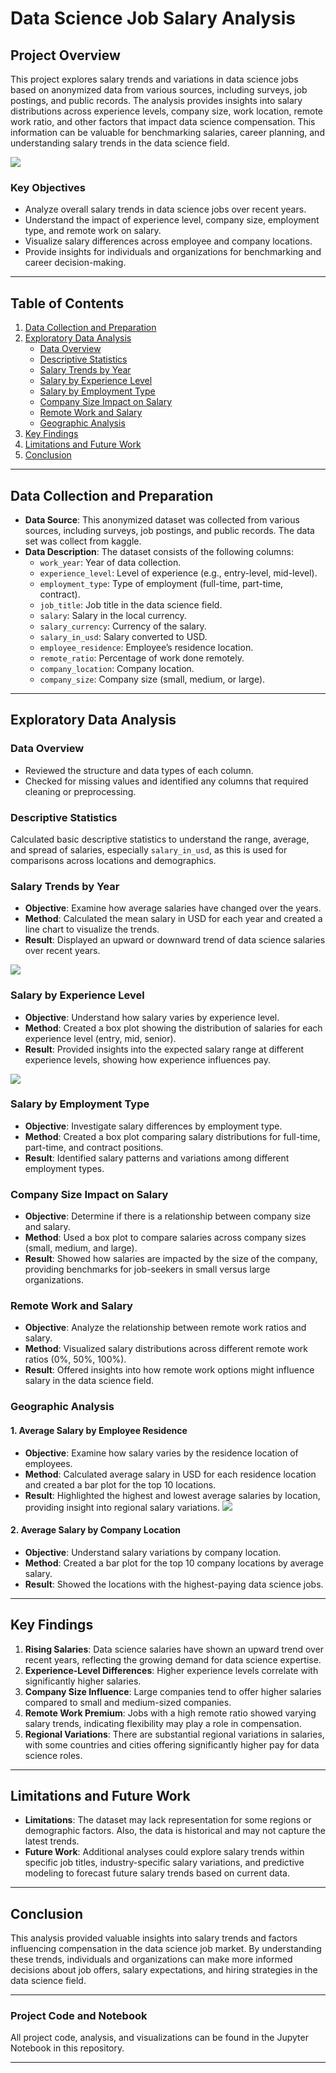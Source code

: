 # Data Science Job Salary Analysis

## Project Overview

This project explores salary trends and variations in data science jobs based on anonymized data from various sources, including surveys, job postings, and public records. The analysis provides insights into salary distributions across experience levels, company size, work location, remote work ratio, and other factors that impact data science compensation. This information can be valuable for benchmarking salaries, career planning, and understanding salary trends in the data science field.

![](https://github.com/KufreJames525/Data-science-Job-Analysis/blob/main/istockphoto-1480239219-612x612.jpg?raw=true)

### Key Objectives
- Analyze overall salary trends in data science jobs over recent years.
- Understand the impact of experience level, company size, employment type, and remote work on salary.
- Visualize salary differences across employee and company locations.
- Provide insights for individuals and organizations for benchmarking and career decision-making.

---

## Table of Contents

1. [Data Collection and Preparation](#data-collection-and-preparation)
2. [Exploratory Data Analysis](#exploratory-data-analysis)
    - [Data Overview](#data-overview)
    - [Descriptive Statistics](#descriptive-statistics)
    - [Salary Trends by Year](#salary-trends-by-year)
    - [Salary by Experience Level](#salary-by-experience-level)
    - [Salary by Employment Type](#salary-by-employment-type)
    - [Company Size Impact on Salary](#company-size-impact-on-salary)
    - [Remote Work and Salary](#remote-work-and-salary)
    - [Geographic Analysis](#geographic-analysis)
3. [Key Findings](#key-findings)
4. [Limitations and Future Work](#limitations-and-future-work)
5. [Conclusion](#conclusion)

---

## Data Collection and Preparation

- **Data Source**: This anonymized dataset was collected from various sources, including surveys, job postings, and public records. The data set was collect from kaggle.
- **Data Description**: The dataset consists of the following columns:
    - `work_year`: Year of data collection.
    - `experience_level`: Level of experience (e.g., entry-level, mid-level).
    - `employment_type`: Type of employment (full-time, part-time, contract).
    - `job_title`: Job title in the data science field.
    - `salary`: Salary in the local currency.
    - `salary_currency`: Currency of the salary.
    - `salary_in_usd`: Salary converted to USD.
    - `employee_residence`: Employee’s residence location.
    - `remote_ratio`: Percentage of work done remotely.
    - `company_location`: Company location.
    - `company_size`: Company size (small, medium, or large).

---

## Exploratory Data Analysis

### Data Overview
- Reviewed the structure and data types of each column.
- Checked for missing values and identified any columns that required cleaning or preprocessing.

### Descriptive Statistics
Calculated basic descriptive statistics to understand the range, average, and spread of salaries, especially `salary_in_usd`, as this is used for comparisons across locations and demographics.

### Salary Trends by Year
- **Objective**: Examine how average salaries have changed over the years.
- **Method**: Calculated the mean salary in USD for each year and created a line chart to visualize the trends.
- **Result**: Displayed an upward or downward trend of data science salaries over recent years.

![](https://github.com/KufreJames525/Data-science-Job-Analysis/blob/main/Screenshot%202024-11-03%20235032.png?raw=true)

### Salary by Experience Level
- **Objective**: Understand how salary varies by experience level.
- **Method**: Created a box plot showing the distribution of salaries for each experience level (entry, mid, senior).
- **Result**: Provided insights into the expected salary range at different experience levels, showing how experience influences pay.

![](https://github.com/KufreJames525/Data-science-Job-Analysis/blob/main/Screenshot%202024-11-03%20235352.png?raw=true)

### Salary by Employment Type
- **Objective**: Investigate salary differences by employment type.
- **Method**: Created a box plot comparing salary distributions for full-time, part-time, and contract positions.
- **Result**: Identified salary patterns and variations among different employment types.

### Company Size Impact on Salary
- **Objective**: Determine if there is a relationship between company size and salary.
- **Method**: Used a box plot to compare salaries across company sizes (small, medium, and large).
- **Result**: Showed how salaries are impacted by the size of the company, providing benchmarks for job-seekers in small versus large organizations.

### Remote Work and Salary
- **Objective**: Analyze the relationship between remote work ratios and salary.
- **Method**: Visualized salary distributions across different remote work ratios (0%, 50%, 100%).
- **Result**: Offered insights into how remote work options might influence salary in the data science field.

### Geographic Analysis
#### 1. Average Salary by Employee Residence
   - **Objective**: Examine how salary varies by the residence location of employees.
   - **Method**: Calculated average salary in USD for each residence location and created a bar plot for the top 10 locations.
   - **Result**: Highlighted the highest and lowest average salaries by location, providing insight into regional salary variations.
![](https://github.com/KufreJames525/Data-science-Job-Analysis/blob/main/Screenshot%202024-11-03%20235547.png?raw=true)
#### 2. Average Salary by Company Location
   - **Objective**: Understand salary variations by company location.
   - **Method**: Created a bar plot for the top 10 company locations by average salary.
   - **Result**: Showed the locations with the highest-paying data science jobs.

---

## Key Findings

1. **Rising Salaries**: Data science salaries have shown an upward trend over recent years, reflecting the growing demand for data science expertise.
2. **Experience-Level Differences**: Higher experience levels correlate with significantly higher salaries.
3. **Company Size Influence**: Large companies tend to offer higher salaries compared to small and medium-sized companies.
4. **Remote Work Premium**: Jobs with a high remote ratio showed varying salary trends, indicating flexibility may play a role in compensation.
5. **Regional Variations**: There are substantial regional variations in salaries, with some countries and cities offering significantly higher pay for data science roles.

---

## Limitations and Future Work

- **Limitations**: The dataset may lack representation for some regions or demographic factors. Also, the data is historical and may not capture the latest trends.
- **Future Work**: Additional analyses could explore salary trends within specific job titles, industry-specific salary variations, and predictive modeling to forecast future salary trends based on current data.

---

## Conclusion

This analysis provided valuable insights into salary trends and factors influencing compensation in the data science job market. By understanding these trends, individuals and organizations can make more informed decisions about job offers, salary expectations, and hiring strategies in the data science field.

---

### Project Code and Notebook

All project code, analysis, and visualizations can be found in the Jupyter Notebook in this repository.

---

